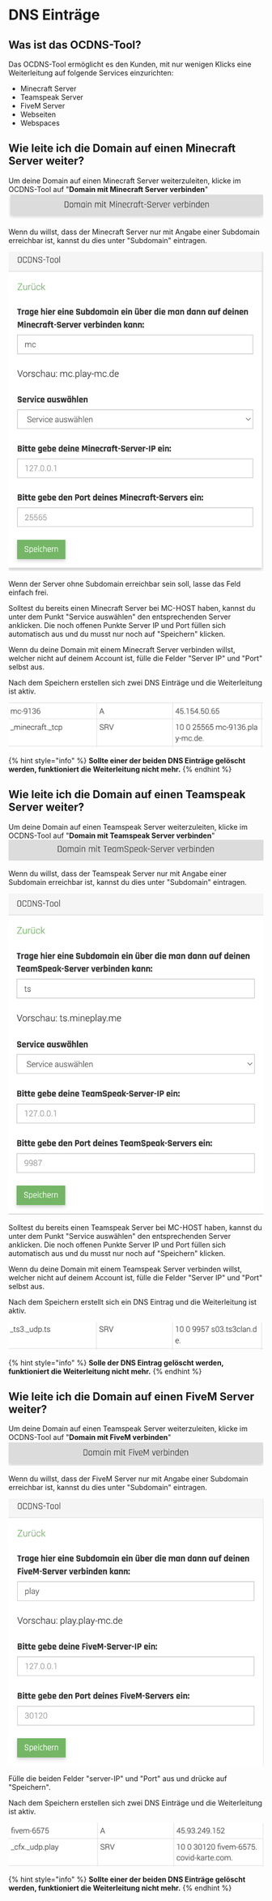 # DNS Einträge

## Was ist das OCDNS-Tool?

Das OCDNS-Tool ermöglicht es den Kunden, mit nur wenigen Klicks eine Weiterleitung auf folgende Services einzurichten:

* Minecraft Server
* Teamspeak Server
* FiveM Server
* Webseiten
* Webspaces


## Wie leite ich die Domain auf einen Minecraft Server weiter?

Um deine Domain auf einen Minecraft Server weiterzuleiten, klicke im OCDNS-Tool auf "**Domain mit Minecraft Server verbinden**"
![Domain mit Minecraft Server verbinden](../.gitbook/assets/minecraft-server-verbinden.png)

Wenn du willst, dass der Minecraft Server nur mit Angabe einer Subdomain erreichbar ist, kannst du dies unter "Subdomain" eintragen.

![Domain mit Minecraft Server verbinden](../.gitbook/assets/minecraft-server-eingabe.png)

Wenn der Server ohne Subdomain erreichbar sein soll, lasse das Feld einfach frei.


Solltest du bereits einen Minecraft Server bei MC-HOST haben, kannst du unter dem Punkt "Service auswählen" den entsprechenden Server anklicken.
Die noch offenen Punkte Server IP und Port füllen sich automatisch aus und du musst nur noch auf "Speichern" klicken.

Wenn du deine Domain mit einem Minecraft Server verbinden willst, welcher nicht auf deinem Account ist, fülle die Felder "Server IP" und "Port" selbst aus.

Nach dem Speichern erstellen sich zwei DNS Einträge und die Weiterleitung ist aktiv.

![Domain mit Minecraft Server verbunden](../.gitbook/assets/minecraft-server-verbunden.png)


{% hint style="info" %}
**Sollte einer der beiden DNS Einträge gelöscht werden, funktioniert die Weiterleitung nicht mehr.**
{% endhint %}


## Wie leite ich die Domain auf einen Teamspeak Server weiter?

Um deine Domain auf einen Teamspeak Server weiterzuleiten, klicke im OCDNS-Tool auf "**Domain mit Teamspeak Server verbinden**"
![Domain mit Teamspeak Server verbinden](../.gitbook/assets/teamspeak-Server-verbinden.png)

Wenn du willst, dass der Teamspeak Server nur mit Angabe einer Subdomain erreichbar ist, kannst du dies unter "Subdomain" eintragen.

![Domain mit Teamspeak Server verbinden](../.gitbook/assets/teamspeak-server-eingabe.png)

Solltest du bereits einen Teamspeak Server bei MC-HOST haben, kannst du unter dem Punkt "Service auswählen" den entsprechenden Server anklicken.
Die noch offenen Punkte Server IP und Port füllen sich automatisch aus und du musst nur noch auf "Speichern" klicken.

Wenn du deine Domain mit einem Teamspeak Server verbinden willst, welcher nicht auf deinem Account ist, fülle die Felder "Server IP" und "Port" selbst aus.

Nach dem Speichern erstellt sich ein DNS Eintrag und die Weiterleitung ist aktiv.

![Domain mit Teamspeak Server verbunden](../.gitbook/assets/teamspeak-dns-eintrag.png)


{% hint style="info" %}
**Solle der DNS Eintrag gelöscht werden, funktioniert die Weiterleitung nicht mehr.**
{% endhint %}


## Wie leite ich die Domain auf einen FiveM Server weiter?

Um deine Domain auf einen Teamspeak Server weiterzuleiten, klicke im OCDNS-Tool auf "**Domain mit FiveM verbinden**"
![Domain mit FiveM verbinden](../.gitbook/assets/fivem-server-verbinden.png)

Wenn du willst, dass der FiveM Server nur mit Angabe einer Subdomain erreichbar ist, kannst du dies unter "Subdomain" eintragen.

![Domain mit FiveM verbinden](../.gitbook/assets/fivem-server-eingabe.png)

Fülle die beiden Felder "server-IP" und "Port" aus und drücke auf "Speichern".

Nach dem Speichern erstellen sich zwei DNS Einträge und die Weiterleitung ist aktiv.

![Domain mit FiveM Server verbunden](../.gitbook/assets/fivem-server-verbunden.png)

{% hint style="info" %}
**Sollte einer der beiden DNS Einträge gelöscht werden, funktioniert die Weiterleitung nicht mehr.**
{% endhint %}